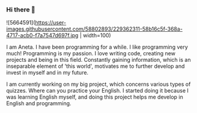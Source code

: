 ### Hi there 👋

![5664591](https://user-images.githubusercontent.com/58802893/229362311-58b16c5f-368a-4717-acb0-f7a7547d697f.jpg | width=100)

I am Aneta. I have been programming for a while. I like programming very much! Programming is my passion. I love writing code, creating new projects and being in this field. Constantly gaining information, which is an inseparable element of 'this world', motivates me to further develop and invest in myself and in my future.

I am currently working on my big project, which concerns various types of quizzes. Where can you practice your English. I started doing it because I was learning English myself, and doing this project helps me develop in English and programming.



<!--
**butterfly-123/butterfly-123** is a ✨ _special_ ✨ repository because its `README.md` (this file) appears on your GitHub profile.

Here are some ideas to get you started:

- 🔭 I’m currently working on ...
- 🌱 I’m currently learning ...
- 👯 I’m looking to collaborate on ...
- 🤔 I’m looking for help with ...
- 💬 Ask me about ...
- 📫 How to reach me: ...
- 😄 Pronouns: ...
- ⚡ Fun fact: ...
-->
